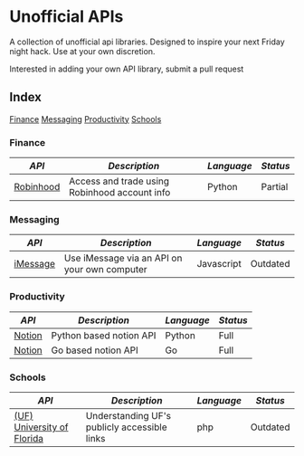 # Unofficial APIs
A collection of unofficial api libraries. Designed to inspire your next Friday night hack. Use at your own discretion. 

Interested in adding your own API library, submit a pull request

## Index
[Finance](#finance)
[Messaging](#messaging)
[Productivity](#productivity)
[Schools](#schools)

### Finance

*API* | *Description* | *Language* | *Status*
--- | --- | --- | ---
[Robinhood](https://github.com/robinhood-unofficial/pyrh) | Access and trade using Robinhood account info | Python | Partial

### Messaging 

*API* | *Description* | *Language* | *Status*
--- | --- | --- | ---
[iMessage](https://github.com/wtfaremyinitials/osa-imessage) | Use iMessage via an API on your own computer | Javascript | Outdated

### Productivity 

*API* | *Description* | *Language* | *Status*
--- | --- | --- | ---
[Notion](https://github.com/jamalex/notion-py) | Python based notion API | Python | Full
[Notion](https://github.com/kjk/notionapi) | Go based notion API | Go | Full

### Schools

*API* | *Description* | *Language* | *Status*
--- | --- | --- | ---
[(UF) University of Florida](https://github.com/Rolstenhouse/uf_api) | Understanding UF's publicly accessible links | php | Outdated
